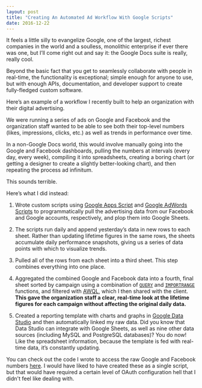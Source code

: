 ```yaml
---
layout: post
title: "Creating An Automated Ad Workflow With Google Scripts"
date: 2016-12-22
---
```

It feels a little silly to evangelize Google, one of the largest, richest companies in the world and a soulless, monolithic enterprise if ever there was one, but I’ll come right out and say it: the Google Docs suite is really, really cool. 

Beyond the basic fact that you get to seamlessly collaborate with people in real-time, the functionality is exceptional; simple enough for anyone to use, but with enough APIs, documentation, and developer support to create fully-fledged custom software. 

Here’s an example of a workflow I recently built to help an organization with their digital advertising. 

We were running a series of ads on Google and Facebook and the organization staff wanted to be able to see both their top-level numbers (likes, impressions, clicks, etc.) as well as trends in performance over time. 

In a non-Google Docs world, this would involve manually going into the Google and Facebook dashboards, pulling the numbers at intervals (every day, every week), compiling it into spreadsheets, creating a boring chart (or getting a designer to create a slightly better-looking chart), and then repeating the process ad infinitum. 

This sounds terrible. 

Here’s what I did instead: 

1. Wrote custom scripts using [Google Apps Script](https://developers.google.com/apps-script/) and [Google AdWords Scripts](https://developers.google.com/adwords/scripts/) to programmatically pull the advertising data from our Facebook and Google accounts, respectively, and plop them into Google Sheets.

2. The scripts run daily and append yesterday’s data in new rows to each sheet. Rather than updating lifetime figures in the same rows, the sheets accumulate daily performance snapshots, giving us a series of data points with which to visualize trends. 

3. Pulled all of the rows from each sheet into a third sheet. This step combines everything into one place. 

4. Aggregated the combined Google and Facebook data into a fourth, final sheet sorted by campaign using a combination of [`QUERY`](https://support.google.com/docs/answer/3093343?hl=en) and [`IMPORTRANGE`](https://support.google.com/docs/answer/3093340?hl=en) functions, and filtered with [AWQL](https://developers.google.com/adwords/api/docs/guides/awql), which I then shared with the client. **This gave the organization staff a clear, real-time look at the lifetime figures for each campaign without affecting the original daily data.** 

5. Created a reporting template with charts and graphs in [Google Data Studio](https://datastudio.google.com/u/0/#/org//navigation/reporting) and then automatically linked my raw data. Did you know that Data Studio can integrate with Google Sheets, as well as nine other data sources (including MySQL and PostgreSQL databases)? You do now! Like the spreadsheet information, because the template is fed with real-time data, it’s constantly updating. 

You can check out the code I wrote to access the raw Google and Facebook numbers [here](https://github.com/salomoneb/adwords-scripts). I would have liked to have created these as a single script, but that would have required a certain level of OAuth configuration hell that I didn't feel like dealing with. 
 


 
